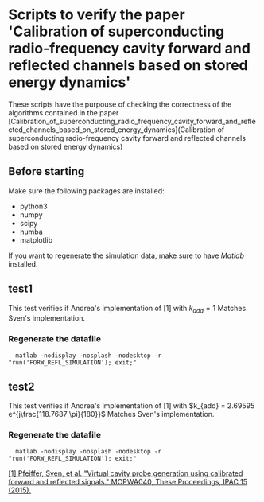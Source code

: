 # Scripts to verify the paper 'Calibration of superconducting radio-frequency cavity forward and reflected channels based on stored energy dynamics'

These scripts have the purpouse of checking the correctness of the algorithms contained in the paper [Calibration_of_superconducting_radio_frequency_cavity_forward_and_reflected_channels_based_on_stored_energy_dynamics](Calibration of superconducting radio-frequency cavity forward and reflected channels based on stored energy dynamics)

## Before starting

Make sure the following packages are installed:

- python3
- numpy
- scipy
- numba
- matplotlib

If you want to regenerate the simulation data, make sure to have *Matlab* installed.

## test1

This test verifies if Andrea's implementation of [1] with $k_{add} = 1$  Matches Sven's implementation.

### Regenerate the datafile

```shell
  matlab -nodisplay -nosplash -nodesktop -r "run('FORW_REFL_SIMULATION'); exit;"
```

## test2

This test verifies if Andrea's implementation of [1] with $k_{add} = 2.69595 e^{j\frac{118.7687 \pi}{180}}$  Matches Sven's implementation.


### Regenerate the datafile

```shell
  matlab -nodisplay -nosplash -nodesktop -r "run('FORW_REFL_SIMULATION'); exit;"
```

[\[1\] Pfeiffer, Sven, et al. "Virtual cavity probe generation using calibrated forward and reflected signals." MOPWA040, These Proceedings, IPAC 15 \(2015\).](https://accelconf.web.cern.ch/IPAC2015/papers/mopwa040.pdf)

